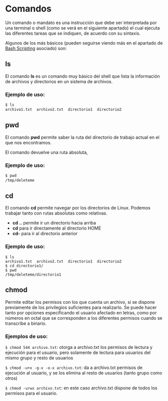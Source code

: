 # Comandos

Un comando o mandato es una instrucción que debe ser interpretada por una terminal o shell (como se verá en el siguiente apartado) el cual ejecuta las diferentes tareas que se indiquen, de acuerdo con su sintaxis.

Algunos de los más básicos (pueden seguirse viendo más en el apartado de [Bash Scripting](../../../avanzado/bash-scripting/comandos-basicos.md) asociado) son:

## ls

El comando **ls** es un comando muy básico del shell que lista la información de archivos y directorios en un sistema de archivos.

### Ejemplo de uso:

```bash
$ ls
archivo1.txt  archivo2.txt  directorio1  directorio2
```

## pwd

El comando **pwd** permite saber la ruta del directorio de trabajo actual en el que nos encontramos.

El comando devuelve una ruta absoluta,

### Ejemplo de uso:

```bash
$ pwd
/tmp/deleteme
```

## cd

El comando **cd** permite navegar por los directorios de Linux. Podemos trabajar tanto con rutas absolutas como relativas.

* **cd ..** permite ir un directorio hacia arriba
* **cd** para ir directamente al directorio HOME
* **cd-** para ir al directorio anterior

### Ejemplo de uso:

```shell
$ ls
archivo1.txt  archivo2.txt  directorio1  directorio2
$ cd directorio1/
$ pwd
/tmp/deleteme/directorio1
```

## chmod

Permite editar los permisos con los que cuenta un archivo, si se dispone previamente de los privilegios suficientes para realizarlo. Se puede hacer tanto por opciones especificando el usuario afectado en letras, como por números en octal que se corresponden a los diferentes permisos cuando se transcribe a binario.

### Ejemplos de uso:

`$ chmod 544 archivo.txt`: otorga a archivo.txt los permisos de lectura y ejecución para el usuario, pero solamente de lectura para usuarios del mismo grupo y resto de usuarios

`$ chmod -u+x -g-x -o-x archivo.txt`: da a archivo.txt permisos de ejecución al usuario, y se los elimina al resto de usuarios (tanto grupo como otros)

`$ chmod -urwx archivo.txt`: en este caso archivo.txt dispone de todos los permisos para el usuario.
